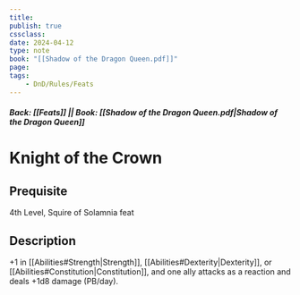 ```yaml
---
title:
publish: true
cssclass:
date: 2024-04-12
type: note
book: "[[Shadow of the Dragon Queen.pdf]]"
page: 
tags:
    - DnD/Rules/Feats
---
```


##### Back: [[Feats]] || Book: [[Shadow of the Dragon Queen.pdf|Shadow of the Dragon Queen]]

# Knight of the Crown


## Prequisite 
4th Level, Squire of Solamnia feat

## Description
+1 in [[Abilities#Strength|Strength]], [[Abilities#Dexterity|Dexterity]], or [[Abilities#Constitution|Constitution]], and one ally attacks as a reaction and deals +1d8 damage (PB/day).